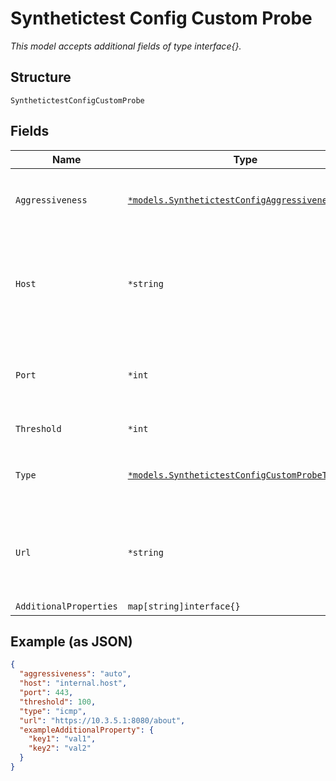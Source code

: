 
# Synthetictest Config Custom Probe

*This model accepts additional fields of type interface{}.*

## Structure

`SynthetictestConfigCustomProbe`

## Fields

| Name | Type | Tags | Description |
|  --- | --- | --- | --- |
| `Aggressiveness` | [`*models.SynthetictestConfigAggressivenessEnum`](../../doc/models/synthetictest-config-aggressiveness-enum.md) | Optional | enum: `auto`, `high`, `low`<br><br>**Default**: `"auto"` |
| `Host` | `*string` | Optional | If `type`==`icmp` or `type`==`tcp`, Host to be used for the custom probe |
| `Port` | `*int` | Optional | If `type`==`tcp`, Port to be used for the custom probe |
| `Threshold` | `*int` | Optional | In milliseconds |
| `Type` | [`*models.SynthetictestConfigCustomProbeTypeEnum`](../../doc/models/synthetictest-config-custom-probe-type-enum.md) | Optional | enum: `curl`, `icmp`, `tcp`<br><br>**Default**: `"icmp"` |
| `Url` | `*string` | Optional | If `type`==`curl`, URL to be used for the custom probe, can be url or IP |
| `AdditionalProperties` | `map[string]interface{}` | Optional | - |

## Example (as JSON)

```json
{
  "aggressiveness": "auto",
  "host": "internal.host",
  "port": 443,
  "threshold": 100,
  "type": "icmp",
  "url": "https://10.3.5.1:8080/about",
  "exampleAdditionalProperty": {
    "key1": "val1",
    "key2": "val2"
  }
}
```

